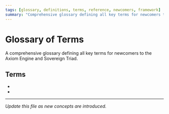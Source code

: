 ```yaml
---
tags: [glossary, definitions, terms, reference, newcomers, framework]
summary: "Comprehensive glossary defining all key terms for newcomers to the Axiom Engine and Sovereign Triad framework."
---
```


# Glossary of Terms

A comprehensive glossary defining all key terms for newcomers to the Axiom Engine and Sovereign Triad.

## Terms

- [Term]: [Definition]
- [Term]: [Definition]

---

*Update this file as new concepts are introduced.*
